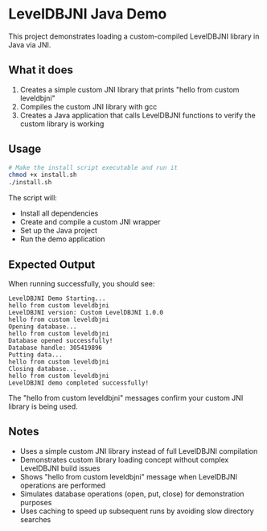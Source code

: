 # LevelDBJNI Java Demo

This project demonstrates loading a custom-compiled LevelDBJNI library in Java via JNI.

## What it does

1. Creates a simple custom JNI library that prints "hello from custom leveldbjni"
2. Compiles the custom JNI library with gcc
3. Creates a Java application that calls LevelDBJNI functions to verify the custom library is working

## Usage

```bash
# Make the install script executable and run it
chmod +x install.sh
./install.sh
```

The script will:
- Install all dependencies
- Create and compile a custom JNI wrapper
- Set up the Java project
- Run the demo application

## Expected Output

When running successfully, you should see:
```
LevelDBJNI Demo Starting...
hello from custom leveldbjni
LevelDBJNI version: Custom LevelDBJNI 1.0.0
hello from custom leveldbjni
Opening database...
hello from custom leveldbjni
Database opened successfully!
Database handle: 305419896
Putting data...
hello from custom leveldbjni
Closing database...
hello from custom leveldbjni
LevelDBJNI demo completed successfully!
```

The "hello from custom leveldbjni" messages confirm your custom JNI library is being used.

## Notes

- Uses a simple custom JNI library instead of full LevelDBJNI compilation
- Demonstrates custom library loading concept without complex LevelDBJNI build issues
- Shows "hello from custom leveldbjni" message when LevelDBJNI operations are performed
- Simulates database operations (open, put, close) for demonstration purposes
- Uses caching to speed up subsequent runs by avoiding slow directory searches